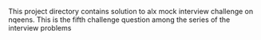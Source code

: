 This project directory contains solution to alx mock interview challenge on nqeens. This is the fifth challenge question among the series of the interview problems
